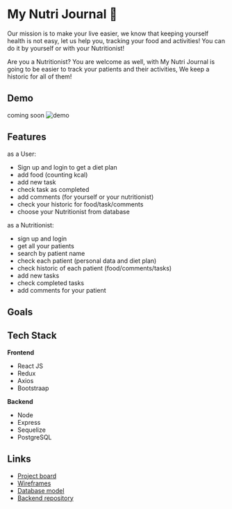 # My Nutri Journal 🍊

Our mission is to make your live easier, we know that keeping yourself health is not easy, let us help you, tracking your food and activities!
You can do it by yourself or with your Nutritionist!

Are you a Nutritionist?
You are welcome as well, with My Nutri Journal is going to be easier to track your patients and their activities, 
We keep a historic for all of them!

## Demo

coming soon
![demo](https://camo.githubusercontent.com/f1606d100fa6dbf54d2f62d9fadd6fd9b729ad83f982a98d2f3f0599c535d1ba/68747470733a2f2f7265732e636c6f7564696e6172792e636f6d2f616e646d61636861646f2f696d6167652f75706c6f61642f76313631383532343739322f435054323130343136303030362d31343138783732345f7a71723976722e676966)

## Features

as a User:
- Sign up and login to get a diet plan
- add food (counting kcal)
- add new task
- check task as completed
- add comments (for yourself or your nutritionist)
- check your historic for food/task/comments
- choose your Nutritionist from database

as a Nutritionist:
- sign up and login 
- get all your patients
- search by patient name
- check each patient (personal data and diet plan)
- check historic of each patient (food/comments/tasks)
- add new tasks
- check completed tasks
- add comments for your patient


## Goals



## Tech Stack

**Frontend**
- React JS
- Redux
- Axios
- Bootstraap

**Backend**
- Node
- Express
- Sequelize
- PostgreSQL 


## Links

- [Project board](https://github.com/Andressafmachado/MyNutriJournal-frontend/projects/1) 
- [Wireframes](https://wireframepro.mockflow.com/view/Md6ef2eb7dfdb90db2af9f513154c73d11617381694622#/page/369d400476a04d66825bbe87d48beeb4)
- [Database model](https://dbdiagram.io/d/606c5ca0ecb54e10c33ee9e6)
- [Backend repository](https://github.com/Andressafmachado/MyNutriJournal-backend)

